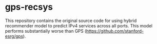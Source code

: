 # gps-recsys
This repository contains the original source code for using hybrid recommender model to predict IPv4 services across all ports. 
This model performs substantially worse than GPS (https://github.com/stanford-esrg/gps). 
